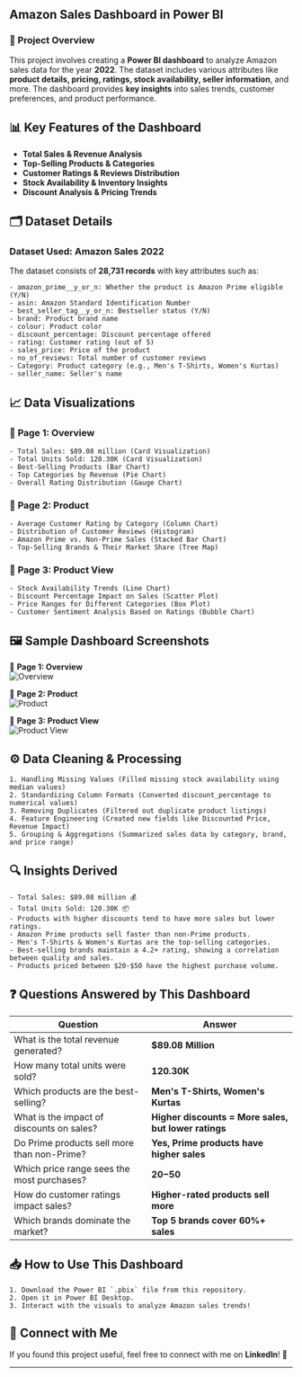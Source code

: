 ## Amazon Sales Dashboard in Power BI  

### 📌 Project Overview  
This project involves creating a **Power BI dashboard** to analyze Amazon sales data for the year **2022**. The dataset includes various attributes like **product details, pricing, ratings, stock availability, seller information**, and more. The dashboard provides **key insights** into sales trends, customer preferences, and product performance.  

## 📊 Key Features of the Dashboard  
- **Total Sales & Revenue Analysis**  
- **Top-Selling Products & Categories**  
- **Customer Ratings & Reviews Distribution**  
- **Stock Availability & Inventory Insights**  
- **Discount Analysis & Pricing Trends**  

## 🗂️ Dataset Details  
### **Dataset Used: Amazon Sales 2022**  
The dataset consists of **28,731 records** with key attributes such as:  

```
- amazon_prime__y_or_n: Whether the product is Amazon Prime eligible (Y/N)
- asin: Amazon Standard Identification Number
- best_seller_tag__y_or_n: Bestseller status (Y/N)
- brand: Product brand name
- colour: Product color
- discount_percentage: Discount percentage offered
- rating: Customer rating (out of 5)
- sales_price: Price of the product
- no_of_reviews: Total number of customer reviews
- Category: Product category (e.g., Men's T-Shirts, Women's Kurtas)
- seller_name: Seller's name
```

## 📈 Data Visualizations  
### 🔹 **Page 1: Overview**  
```
- Total Sales: $89.08 million (Card Visualization)
- Total Units Sold: 120.30K (Card Visualization)
- Best-Selling Products (Bar Chart)
- Top Categories by Revenue (Pie Chart)
- Overall Rating Distribution (Gauge Chart)
```

### 🔹 **Page 2: Product**  
```
- Average Customer Rating by Category (Column Chart)
- Distribution of Customer Reviews (Histogram)
- Amazon Prime vs. Non-Prime Sales (Stacked Bar Chart)
- Top-Selling Brands & Their Market Share (Tree Map)
```

### 🔹 **Page 3: Product View**  
```
- Stock Availability Trends (Line Chart)
- Discount Percentage Impact on Sales (Scatter Plot)
- Price Ranges for Different Categories (Box Plot)
- Customer Sentiment Analysis Based on Ratings (Bubble Chart)
```

## 🖼️ Sample Dashboard Screenshots  
📌 **Page 1: Overview**  
![Overview](./images/overview.png)  

📌 **Page 2: Product**  
![Product](./images/product.png)  

📌 **Page 3: Product View**  
![Product View](./images/product_view.png)  

## ⚙️ Data Cleaning & Processing  
```
1. Handling Missing Values (Filled missing stock availability using median values)
2. Standardizing Column Formats (Converted discount_percentage to numerical values)
3. Removing Duplicates (Filtered out duplicate product listings)
4. Feature Engineering (Created new fields like Discounted Price, Revenue Impact)
5. Grouping & Aggregations (Summarized sales data by category, brand, and price range)
```

## 🔍 Insights Derived  
```
- Total Sales: $89.08 million 💰
- Total Units Sold: 120.30K 📦
- Products with higher discounts tend to have more sales but lower ratings.
- Amazon Prime products sell faster than non-Prime products.
- Men's T-Shirts & Women's Kurtas are the top-selling categories.
- Best-selling brands maintain a 4.2+ rating, showing a correlation between quality and sales.
- Products priced between $20-$50 have the highest purchase volume.
```

## ❓ Questions Answered by This Dashboard  
| Question                                      | Answer |
|----------------------------------------------|--------|
| What is the total revenue generated?        | **$89.08 Million** |
| How many total units were sold?             | **120.30K** |
| Which products are the best-selling?        | **Men's T-Shirts, Women's Kurtas** |
| What is the impact of discounts on sales?   | **Higher discounts = More sales, but lower ratings** |
| Do Prime products sell more than non-Prime? | **Yes, Prime products have higher sales** |
| Which price range sees the most purchases?  | **$20-$50** |
| How do customer ratings impact sales?       | **Higher-rated products sell more** |
| Which brands dominate the market?          | **Top 5 brands cover 60%+ sales** |

## 📥 How to Use This Dashboard  
```
1. Download the Power BI `.pbix` file from this repository.
2. Open it in Power BI Desktop.
3. Interact with the visuals to analyze Amazon sales trends!
```

## 🤝 Connect with Me  
If you found this project useful, feel free to connect with me on **LinkedIn**! 🚀  

---  
